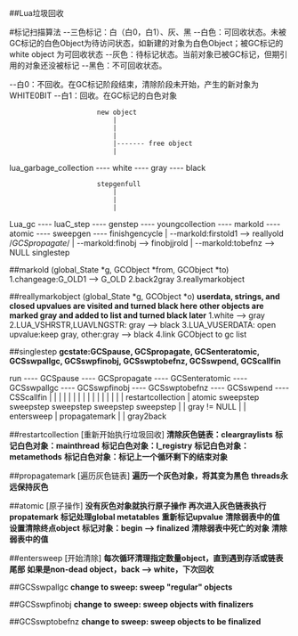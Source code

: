 ##Lua垃圾回收





#标记扫描算法
--三色标记：白（白0，白1）、灰、黑
--白色：可回收状态。未被GC标记的白色Object为待访问状态，如新建的对象为白色Object；被GC标记的white object 为可回收状态
--灰色：待标记状态。当前对象已被GC标记，但期引用的对象还没被标记
--黑色：不可回收状态。

--白0：不回收。在GC标记阶段结束，清除阶段未开始，产生的新对象为WHITE0BIT
--白1：回收。在GC标记的白色对象




                          new object
                              |
                              |
                              |
                              |------- free object
                              |  
lua_garbage_collection ---- white ---- gray ---- black





                          stepgenfull  
                              |
                              |
                              |               
Lua_gc ---- luaC_step ---- genstep ---- youngcollection ---- markold ---- atomic ---- sweepgen ---- finishgencycle
                |                                             --markold:firstold1 --> reallyold /*GCSpropagate*/
                |                                             --markold:finobj --> finobjjrold
                |                                             --markold:tobefnz --> NULL
            singlestep   





##markold (global_State *g, GCObject *from, GCObject *to)
1.changeage:G_OLD1 --> G_OLD
2.back2gray
3.reallymarkobject


##reallymarkobject (global_State *g, GCObject *o)
**userdata, strings, and closed upvalues are visited and turned black here**
**other objects are marked gray and added to list and turned black later**
1.white --> gray
2.LUA_VSHRSTR,LUAVLNGSTR:  gray --> black
3.LUA_VUSERDATA: open upvalue:keep gray, other:gray --> black
4.link GCObject to gc list


##singlestep
**gcstate:GCSpause, GCSpropagate, GCSenteratomic, GCSswpallgc, GCSswpfinobj, GCSswptobefnz, GCSswpend, GCScallfin**

run ---- GCSpause ---- GCSpropagate ---- GCSenteratomic ---- GCSswpallgc ---- GCSswpfinobj ---- GCSswptobefnz ---- GCSswpend ---- CSScallfin
            |               |                   |                 |                |                   |               |              |
            |               |                   |                 |                |                   |               |              |
    restartcollection       |                 atomic          sweepstep        sweepstep          sweepstep        sweepstep       sweepstep
                            |                   |
                      gray != NULL              |
                            |               entersweep
                            |
                      propagatemark
                            |
                            |
                        gray2back


##restartcollection [重新开始执行垃圾回收]
**清除灰色链表：cleargraylists**
**标记白色对象：mainthread**
**标记白色对象：l_registry**
**标记白色对象：metamethods**
**标记白色对象：标记上一个循环剩下的结束对象**


##propagatemark [遍历灰色链表]
**遍历一个灰色对象，将其变为黑色**
**threads永远保持灰色**


##atomic [原子操作]
**没有灰色对象就执行原子操作**
**再次进入灰色链表执行propatemark**
**标记处理global metatables**
**重新标记upvalue**
**清除弱表中的值**
**设置清除终点object**
**标记对象：begin --> finalized**
**清除弱表中死亡的对象**
**清除弱表中的值**


##entersweep [开始清除]
**每次循环清理指定数量object，直到遇到存活或链表尾部**
**如果是non-dead object，back --> white，下次回收**

##GCSswpallgc
**change to sweep: sweep "regular" objects**

##GCSswpfinobj
**change to sweep: sweep objects with finalizers**

##GCSswptobefnz
**change to sweep: sweep objects to be finalized**







